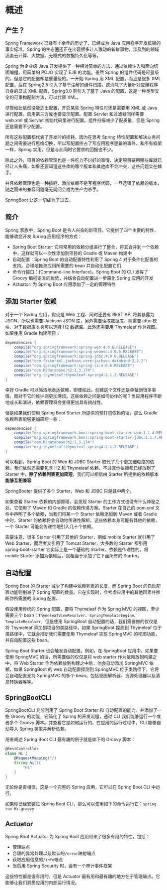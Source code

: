 # 概述

## 产生？

Spring Framework 已经有十余年的历史了，已经成为 Java 应用程序开发框架的事实标准。Spring 的生态圈还正在出现很多让人激动的新鲜事物，涉及到的领域涵盖云计算、大数据、无模式的数据持久化等等。

Spring 为企业级 Java 开发提供了一种相对简单的方法，通过依赖注入和面向切面编程，用简单的 POJO 实现了 EJB 的功能。虽然 Spring 的组件代码是轻量级的，但是它的配置却是重量级的。一开始 Spring 用 XML 配置，而且是很多 XML 配置，后在 Spring2.5 引入了基于注解的组件扫描，这消除了大量针对应用程序自身的显式 XML 配置，Spring3.0 则引入了基于 Java 的配置，这是一种类型安全的可重构配制方法，可以代替 XML。

尽管如此依然没能逃出配置，开启某些 Spring 特性时还是需要用 XML 或 Java 进行配置。启用第三方库也要显示配置。配置 Servlet 和过滤器同样需要 web.xml 或 Servlet 初始代码里进行配置。组件扫描减少了配质量，但是 Spring 还是需要不少配置。

所有这些配置都代表了开发时的损耗，因为在思考 Spring 特性配置和解决业务问题之间需要进行思维切换，所以写配置挤占了写应用程序逻辑的事件。和所有框架一样，Spring 实用，但是与此同时它要求的回报也不少。

除此之外，项目的依赖管理也是一件吃力不讨好的事情，决定项目要用哪些库就已经让人头痛，如果还要知道这些库的哪个版本和其他库不会冲突，这些问题实在棘手。

并且依赖管理也是一种损耗，添加依赖不是写程序代码，一旦选错了依赖的版本，随之而来的兼容问题毫无疑问会成为生产力杀手。

SpringBoot 让这一切成为了过去。

## 简介

Spring 家族中，Spring Boot 是令人兴奋的新项目，它提供了四个主要的特性，能够改变开发 Spring 应用程序的方式：
- Spring Boot Starter: 它将常用的依赖分组进行了整合，将其合并到一个依赖中，这样就可以一次性添加到项目的 Gradle 或 Maven 构建中
- 自动配置：Spring Boot 的自动配置特性利用了 Spring 4 对于条件化配置的支持。合理地推测应用所需要的 bean 并自动化配置它们
- 命令行接口：(Command-line Interface)。Spring Boot 的 CLI 发挥了 Groovy 编程语言的优势，并结合自动配置进一步简化 Spring 应用的开发
- Actuator: 为 Spring Boot 应用添加了一定的管理特性

## 添加 Starter 依赖

对于一个 Spring 应用，假设是 Web 工程、同时还要有 REST API 将其暴露为 JSON，所以也需要 Jackson JSON 库，另外需要读取数据库，则需要 jdbc 模块，对于数据库本身可以选择 H2 数据库。此外还需要用 Thymeleaf 作为视图。如果使用 Gradle 构建项目：
```gradle
dependencies {
    compile("org.springframework:spring-web:4.0.6.RELEASE")
    compile("org.springframework:spring-webmvc:4.0.6.RELEASE")
    compile("org.springframework:spring-jdbc:4.0.6.RELEASE")
    compile("com.fasterxml.jackson.core:jackson-databind:2.2.2")
    compile("com.springframework:spring-tx:4.0.6.RELEASE")
    compile("com.h2database:h2:1.3.174")
    compile("org.thymeleaf:thymeleaf-spring4:2.1.2.RELEASE")
}
```

幸好 Gradle 可以简洁地表达依赖，即便如此，创建这个文件还是牵扯到很多事情，而对于它的维护则更加麻烦。这些依赖之间是如何协作的呢？当应用程序不断地成长和演进，依赖管理将会变得更加具有挑战性。

但是如果我们使用 Spring Boot Starter 所提供的预打包依赖的话，那么 Gradle 依赖列表能够更加简短一些：
```gradle
dependencies {
    compile("org.springframework.boot:spring-boot-starter-web:1.1.4.RELEASE")
    compile("org.springframework.boot:spring-boot-starter-jdbc:1.1.4.RELEASE")
    compile("com.h2database:h2:1.3.174")
    compile("org.thymeleaf:thymeleaf-spring4:2.1.2.RELEASE")
}
```
可以看到，Spring Boot 的 Web 和 JDBC Starter 取代了几个更加细粒度的依赖。我们依然还需要包含 H2 和 Thymeleaf 依赖，不过其他依赖都已经放到了 Starter 中，**除了依赖列表更加简短**，我们可以相信由 Starter 所提供的依赖版本**能够互相兼容**

SpringBooter 提供了多个 Starter，Web 和 JDBC 只是其中两个。

如果查看 Starter 依赖的内部原理，会发现 Starter 的工作方式也没有什么神秘之处，它使用了 Maven 和 Gradle 的依赖传递方案。Starter 在自己的 pom.xml 文件中声明了多个依赖，当我们将某一个  Starter 依赖添加到 Maven 或者 Gradle 中时，Starter 的依赖将会自动地传递性解析。这些依赖本身可能有其他的依赖，一个 Starter 可能会传递性地引入几十个依赖。

需要注意，很多 Starter 引用了其他的 Starter，例如 mobile Starter 就引用了 Web Starter，而后者又引用了 Tomcat Starter，大多数的 Starter 都引用 spring-boot-starter 它实际上是一个基础的 Starter。依赖是传递性的，将 mobile Starter 添加为依赖后，就相当于添加了它下面所有的 Starter。

## 自动配置

Spring Boot 的 Starter 减少了构建中依赖列表的长度，而 Spring Boot 的自动配置功能则削减了 Spring 配置的数量。它在实现时，会考虑应用中的其他因素并推断你所需要的 Spring 配置、

假设使用传统的 Spring 配置，要将 Thymeleaf 作为 Spring MVC 的视图，至少需要三个 bean：`ThymeleafViewResolver`、`SpringTemplateEngine`、`TemplateResolver`，但是使用 SpringBoot 自动配置的话，我们需要做的仅仅是将 Thymeleaf 添加到项目的类路径中，如果 SpringBoot 探测到 Thymeleaf 位于类路径中，它就会推断我们需要使用 Thymeleaf 实现 SpringMVC 的视图功能，并自动配置这些 bean。

Spring Boot Starter 也会触发自动配置。例如，在 SpringBoot 应用中，如果要使用 SpringMVC 的话，所需要做的仅仅是将 web starter  作为依赖放到构建之中，将 Web Starter 作为依赖放到构建之中后，他会自动添加 SpringMVC 依赖，如果 SpringBoot 的 web 自动配置探测到 SpringMVC 位于类路径下，它将会自动配置支持 SpringMVC 的多个 bean。包括视图解析器、资源处理器以及消息转换器等等。

## SpringBootCLI

SpringBootCLI 充分利用了 Spring Boot Starter 和 自动配置的能力。并添加了一些 Groovy 的功能，它简化了 Spring 的开发流程，通过 CLI 我们能够运行一个或者多个 Groovy 脚本。并查看它是如何运行的。在应用的运行过程中，CLI 能够自动导入 Spring 类型并解析依赖。

用来阐述 Spring Boot CLI 最有趣的例子就是如下的 Groovy 脚本：
```groovy
@RestController
class Hi {
    @RequestMapping("/)
    String hi(){
        "Hi"
    }
}
```
无论你是否相信，这是一个完整的 Spring 应用，它可以在 Spring Boot CLI 中运行。

如果你已经安装过 Spring Boot CLI，那么可以使用如下的命令运行它：`spring run Hi.groovy`

## Actuator

Spring Boot Actuator 为 Spring Boot 应用带来了很多有用的特性，包括：
- 管理端点
- 合理的异常处理以及默认的`/error`映射端点
- 获取应用信息的`/info`端点
- 当启用 Spring Security 时，会有一个审计事件框架

这些特性都是很有用的，但是 Actuator 最有用和最有趣的地方在于管理端点。它能够让我们洞悉应用的内部运行情况。
